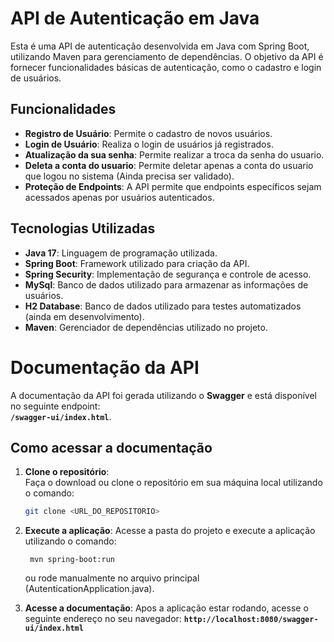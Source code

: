 # API de Autenticação em Java

Esta é uma API de autenticação desenvolvida em Java com Spring Boot, utilizando Maven para gerenciamento de dependências. O objetivo da API é fornecer funcionalidades básicas de autenticação, como o cadastro e login de usuários.

## Funcionalidades

- **Registro de Usuário**: Permite o cadastro de novos usuários.
- **Login de Usuário**: Realiza o login de usuários já registrados.
- **Atualização da sua senha**: Permite realizar a troca da senha do usuario.
- **Deleta a conta do usuario**: Permite deletar apenas a conta do usuario que logou no sistema (Ainda precisa ser validado).
- **Proteção de Endpoints**: A API permite que endpoints específicos sejam acessados apenas por usuários autenticados.

## Tecnologias Utilizadas

- **Java 17**: Linguagem de programação utilizada.
- **Spring Boot**: Framework utilizado para criação da API.
- **Spring Security**: Implementação de segurança e controle de acesso.
- **MySql**: Banco de dados utilizado para armazenar as informações de usuários.
- **H2 Database**: Banco de dados utilizado para testes automatizados (ainda em desenvolvimento).
- **Maven**: Gerenciador de dependências utilizado no projeto.

# Documentação da API

A documentação da API foi gerada utilizando o **Swagger** e está disponível no seguinte endpoint:  
**`/swagger-ui/index.html`**.

## Como acessar a documentação

1. **Clone o repositório**:  
   Faça o download ou clone o repositório em sua máquina local utilizando o comando:

   ```bash
   git clone <URL_DO_REPOSITORIO>

2. **Execute a aplicação**:
    Acesse a pasta do projeto e execute a aplicação utilizando o comando: 

        mvn spring-boot:run
    
    ou rode manualmente no arquivo principal (AutenticationApplication.java).

3. **Acesse a documentação**:
    Apos a aplicação estar rodando, acesse o seguinte endereço no seu navegador:
    **`http://localhost:8080/swagger-ui/index.html`**
